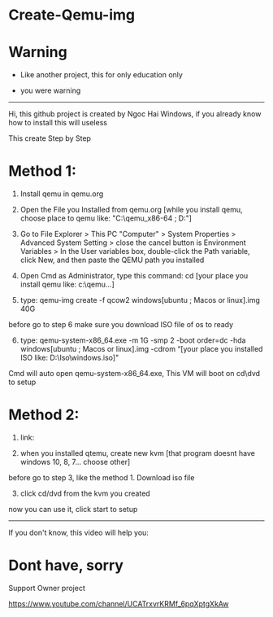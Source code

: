 # Create-Qemu-img

# Warning

- Like another project, this for only education only

- you were warning

------------------------------------

Hi, this github project is created by Ngoc Hai Windows, if you already know how to install
this will useless

This create Step by Step

# Method 1:

1. Install qemu in qemu.org

2. Open the File you Installed from qemu.org [while you install qemu, choose place to qemu like: "C:\qemu_x86-64 ; D:\"]

3. Go to  File Explorer > This PC "Computer" > System Properties > Advanced System Setting > close the cancel button is Environment Variables > In the User variables box, double-click the Path variable, click New, and then paste the QEMU path you installed

4. Open Cmd as Administrator, type this command: cd [your place you install qemu like: c:\qemu...]

5. type: qemu-img create -f qcow2 windows[ubuntu ; Macos or linux].img 40G

before go to step 6 make sure you download ISO file of os to ready

6. type: qemu-system-x86_64.exe -m 1G -smp 2 -boot order=dc -hda windows[ubuntu ; Macos or linux].img -cdrom “[your place you installed ISO like: D:\Iso\windows.iso]"

Cmd will auto open qemu-system-x86_64.exe, This VM will boot on cd\dvd to setup

# Method 2:

1. link:



2. when you installed qtemu, create new kvm [that program doesnt have windows 10, 8, 7... choose other]

before go to step 3, like the method 1. Download iso file

3. click cd/dvd from the kvm you created

now you can use it, click start to setup

____________________________________________

If you don't know, this video will help you:

# Dont have, sorry

Support Owner project

https://www.youtube.com/channel/UCATrxvrKRMf_6pqXptgXkAw

